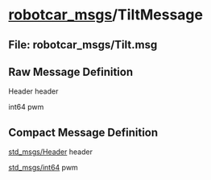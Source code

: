 # [robotcar_msgs](../README.md)/TiltMessage #

## File: robotcar_msgs/Tilt.msg
## Raw Message Definition

Header header  
  
int64 pwm  


## Compact Message Definition

[std_msgs/Header](http://docs.ros.org/en/melodic/api/std_msgs/html/msg/Header.html) header  
  
[std_msgs/int64](http://docs.ros.org/en/melodic/api/std_msgs/html/msg/int64.html) pwm  
